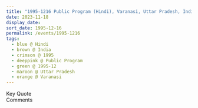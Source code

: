 ```yaml
---
title: "1995-1216 Public Program (Hindi), Varanasi, Uttar Pradesh, India"
date: 2023-11-18
display_date: 
sort_date: 1995-12-16
permalink: /events/1995-1216
tags:
  - blue @ Hindi
  - brown @ India
  - crimson @ 1995
  - deeppink @ Public Program
  - green @ 1995-12
  - maroon @ Uttar Pradesh
  - orange @ Varanasi
---
```


<wave-list>
  <list-title color="green" width="75">Key Quote</list-title>
  <list-item color="BlanchedAlmond"  width="200"></list-item>
  <list-item color="Lavender"></list-item>
  <list-item color="BlanchedAlmond"></list-item>
</wave-list>

<br>

<wave-list>
  <list-title color="green" width="75">Comments</list-title>
  <list-item color="BlanchedAlmond"  width="200"></list-item>
  <list-item color="Lavender"></list-item>
  <list-item color="BlanchedAlmond"></list-item>
</wave-list>